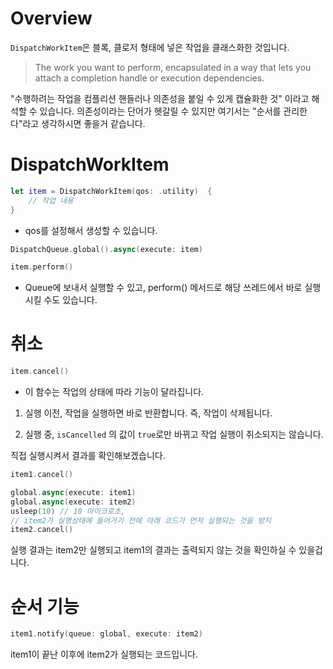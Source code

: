 # Overview

`DispatchWorkItem`은 블록, 클로저 형태에 넣은 작업을 클래스화한 것입니다.

> The work you want to perform, encapsulated in a way that lets you attach a completion handle or execution dependencies.

"수행하려는 작업을 컴플리션 핸들러나 의존성을 붙일 수 있게 캡슐화한 것" 이라고 해석할 수 있습니다. 의존성이라는 단어가 헷갈릴 수 있지만 여기서는 "순서를 관리한다"라고 생각하시면 좋을거 같습니다.

# DispatchWorkItem

```swift
let item = DispatchWorkItem(qos: .utility)  {
    // 작업 내용
}
```

- qos를 설정해서 생성할 수 있습니다.

```swift
DispatchQueue.global().async(execute: item)

item.perform()
```

- Queue에 보내서 실행할 수 있고, perform() 메서드로 해당 쓰레드에서 바로 실행시킬 수도 있습니다.

# 취소

```swift
item.cancel()
```

- 이 함수는 작업의 상태에 따라 기능이 달라집니다. 

1. 실행 이전, 작업을 실행하면 바로 반환합니다. 즉, 작업이 삭제됩니다.

2. 실행 중, `isCancelled` 의 값이 `true`로만 바뀌고 작업 실행이 취소되지는 않습니다.

직접 실행시켜서 결과를 확인해보겠습니다.

```swift
item1.cancel()

global.async(execute: item1)
global.async(execute: item2)
usleep(10) // 10 마이크로초, 
// item2가 실행상태에 들어가기 전에 아래 코드가 먼저 실행되는 것을 방지
item2.cancel()
```

실행 결과는 item2만 실행되고 item1의 결과는 출력되지 않는 것을 확인하실 수 있을겁니다.

# 순서 기능

```swift
item1.notify(queue: global, execute: item2)
```

item1이 끝난 이후에 item2가 실행되는 코드입니다.

